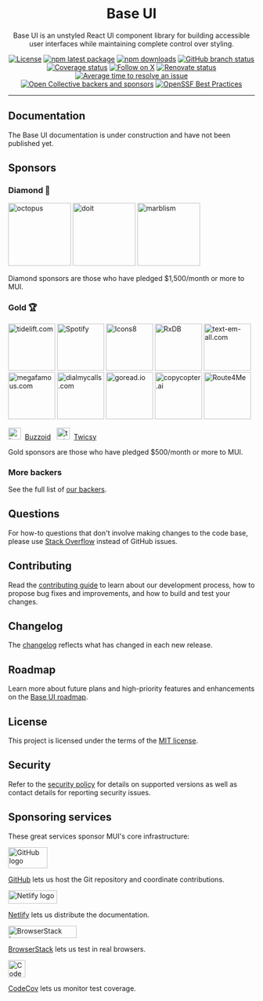 <h1 align="center">Base UI</h1>

<p align="center">
Base UI is an unstyled React UI component library for building accessible user interfaces while maintaining complete control over styling.
</p>

<div align="center">

[![License](https://img.shields.io/badge/license-MIT-blue.svg)](https://github.com/mui/base-ui/blob/HEAD/LICENSE)
[![npm latest package](https://img.shields.io/npm/v/@base_ui/react/latest.svg)](https://www.npmjs.com/package/@base_ui/react)
[![npm downloads](https://img.shields.io/npm/dm/@base_ui/react.svg)](https://www.npmjs.com/package/@base_ui/react)
[![GitHub branch status](https://img.shields.io/github/checks-status/mui/base-ui/HEAD)](https://github.com/mui/base-ui/commits/HEAD/)
[![Coverage status](https://img.shields.io/codecov/c/github/mui/base-ui.svg)](https://app.codecov.io/gh/mui/base-ui/)
[![Follow on X](https://img.shields.io/twitter/follow/Base_UI.svg?label=follow+Base+UI)](https://x.com/Base_UI)
[![Renovate status](https://img.shields.io/badge/renovate-enabled-brightgreen.svg)](https://github.com/mui/base-ui/issues/2)
[![Average time to resolve an issue](https://isitmaintained.com/badge/resolution/mui/base-ui.svg)](https://isitmaintained.com/project/mui/base-ui 'Average time to resolve an issue')
[![Open Collective backers and sponsors](https://img.shields.io/opencollective/all/mui-org)](https://opencollective.com/mui-org)
[![OpenSSF Best Practices](https://www.bestpractices.dev/projects/8715/badge)](https://www.bestpractices.dev/projects/8715)

</div>

---

## Documentation

The Base UI documentation is under construction and have not been published yet.

## Sponsors

### Diamond 💎

<p>
  <a href="https://octopus.com/?utm_source=MUI&utm_medium=referral&utm_content=readme" rel="noopener sponsored" target="_blank"><img height="128" width="128" src="https://mui.com/static/sponsors/octopus-square.svg" alt="octopus" title="Repeatable, reliable deployments" loading="lazy" /></a>
  <a href="https://www.doit.com/flexsave/?utm_source=MUI&utm_medium=referral&utm_content=readme" rel="noopener sponsored" target="_blank"><img height="128" width="128" src="https://mui.com/static/sponsors/doit-square.svg" alt="doit" title="Management Platform for Google Cloud and AWS" loading="lazy" /></a>
<a href="https://www.marblism.com/?utm_source=mui" rel="noopener sponsored" target="_blank"><img height="128" width="128" src="https://mui.com/static/sponsors/marblism-square.svg" alt="marblism" title="AI web app generation" loading="lazy" /></a>
</p>

Diamond sponsors are those who have pledged \$1,500/month or more to MUI.

### Gold 🏆

<p>
  <a href="https://tidelift.com/subscription/pkg/npm-material-ui?utm_source=npm-material-ui&utm_medium=referral&utm_campaign=homepage" rel="noopener sponsored" target="_blank"><img height="96" width="96" src="https://avatars.githubusercontent.com/u/30204434?s=288" alt="tidelift.com" title="Tidelift: Enterprise-ready open-source software." loading="lazy" /></a>
  <a href="https://open.spotify.com/?utm_source=MUI&utm_medium=referral&utm_content=readme" rel="noopener sponsored" target="_blank"><img height="96" width="96" src="https://avatars.githubusercontent.com/u/251374?s=288" alt="Spotify" title="Spotify: Music service for accessing millions of songs." loading="lazy" /></a>
  <a href="https://icons8.com?utm_source=MUI&utm_medium=referral&utm_content=readme" rel="noopener sponsored" target="_blank"><img height="96" width="96" src="https://images.opencollective.com/icons8/7fa1641/logo/288.png" alt="Icons8" title="Icons8: API for icons, photos, illustrations, and music." loading="lazy"></a>
  <a href="https://rxdb.info/?utm_source=sponsor&utm_medium=opencollective&utm_campaign=opencollective-mui" rel="noopener sponsored" target="_blank"><img height="96" width="96" src="https://rxdb.info/files/logo/logo_text.svg" alt="RxDB" title="RxDB: Local-first JavaScript database." loading="lazy" /></a>
  <a href="https://www.text-em-all.com/?utm_source=MUI&utm_medium=referral&utm_content=readme" rel="noopener sponsored" target="_blank"><img src="https://avatars.githubusercontent.com/u/1262264?s=288" alt="text-em-all.com" title="Text-em-all: Mass text messaging and automated calling." height="96" width="96" loading="lazy"></a>
  <a href="https://megafamous.com/?utm_source=MUI&utm_medium=referral&utm_content=readme" rel="noopener sponsored" target="_blank"><img height="96" width="96" src="https://mui.com/static/sponsors/megafamous.png" alt="megafamous.com" title="MegaFamous: Buy Instagram followers and likes." loading="lazy" /></a>
  <a href="https://www.dialmycalls.com/?utm_source=MUI&utm_medium=referral&utm_content=readme" rel="noopener sponsored" target="_blank"><img height="96" width="96" src="https://images.opencollective.com/dialmycalls/f5ae9ab/avatar/288.png" alt="dialmycalls.com" title="DialMyCalls: Send text messages, calls, and emails." loading="lazy" /></a>
  <a href="https://goread.io/?utm_source=MUI&utm_medium=referral&utm_content=readme" rel="noopener sponsored" target="_blank"><img height="96" width="96" src="https://images.opencollective.com/goread_io/eb6337d/logo/288.png" alt="goread.io" title="Goread.io: Instagram followers, likes, views, and comments." loading="lazy" /></a>
  <a href="https://copycopter.ai/?utm_source=MUI&utm_medium=referral&utm_content=readme" rel="noopener sponsored" target="_blank"><img height="96" width="96" src="https://images.opencollective.com/copycopterai/e167216/logo/288.png" alt="copycopter.ai" title="CopyCopter: Turn prompts into videos at ultra speed." loading="lazy" /></a>
  <a href="https://route4me.com/?utm_source=MUI&utm_medium=referral&utm_content=readme" rel="noopener sponsored" target="_blank"><img height="96" width="96" src="https://images.opencollective.com/route4me/71fb6fa/avatar/288.png" alt="Route4Me" title="Route4Me: Trusted last mile route planning and route optimization." loading="lazy" /></a>
</p>

<p>
  <a href="https://buzzoid.com/?utm_source=MUI&utm_medium=referral&utm_content=readme" rel="noopener sponsored" target="_blank" style="margin-right:8px;" ><img height="24" width="26" src="https://images.opencollective.com/buzzoidz/d23d9bb/logo/24.png" srcset="https://images.opencollective.com/buzzoidz/d23d9bb/logo/72.png 3x" alt="buzzoid.com" title="Buzzoid: Instant delivery Instagram followers." loading="lazy" style="margin-right:8px;" />Buzzoid</a>
  <a href="https://twicsy.com/?utm_source=MUI&utm_medium=referral&utm_content=readme" rel="noopener sponsored" target="_blank" style="margin-right:8px;" ><img height="24" width="27" src="https://images.opencollective.com/twicsy/7af290f/logo/24.png" alt="twicsy.com" title="Twicsy: Instant delivery Instagram followers." style="margin-right:8px;" loading="lazy" />Twicsy</a>
</p>

Gold sponsors are those who have pledged \$500/month or more to MUI.

### More backers

See the full list of [our backers](https://mui.com/material-ui/discover-more/backers/).

## Questions

For how-to questions that don't involve making changes to the code base, please use [Stack Overflow](https://stackoverflow.com/questions/tagged/base-ui) instead of GitHub issues.

## Contributing

Read the [contributing guide](/CONTRIBUTING.md) to learn about our development process, how to propose bug fixes and improvements, and how to build and test your changes.

## Changelog

The [changelog](https://github.com/mui/base-ui/releases) reflects what has changed in each new release.

## Roadmap

Learn more about future plans and high-priority features and enhancements on the [Base UI roadmap](https://github.com/orgs/mui/projects/1/views/13).

## License

This project is licensed under the terms of the [MIT license](/LICENSE).

## Security

Refer to the [security policy](https://github.com/mui/base-ui/security/policy) for details on supported versions as well as contact details for reporting security issues.

## Sponsoring services

These great services sponsor MUI's core infrastructure:

<div>
<picture>
  <source media="(prefers-color-scheme: dark)" srcset="https://mui.com/static/readme/github-darkmode.svg">
  <source media="(prefers-color-scheme: light)" srcset="https://mui.com/static/readme/github-lightmode.svg">
  <img alt="GitHub logo" src="https://mui.com/static/readme/github-lightmode.svg" width="80" height="43">
</picture>

[GitHub](https://github.com/) lets us host the Git repository and coordinate contributions.

</div>

<div>
<picture>
  <source media="(prefers-color-scheme: dark)" srcset="https://mui.com/static/readme/netlify-darkmode.svg">
  <source media="(prefers-color-scheme: light)" srcset="https://mui.com/static/readme/netlify-lightmode.svg">
  <img alt="Netlify logo" src="https://mui.com/static/readme/netlify-lightmode.svg" width="100" height="27">
</picture>

[Netlify](https://www.netlify.com/) lets us distribute the documentation.

</div>

<div>
<picture>
  <source media="(prefers-color-scheme: dark)" srcset="https://mui.com/static/readme/browserstack-darkmode.svg">
  <source media="(prefers-color-scheme: light)" srcset="https://mui.com/static/readme/browserstack-lightmode.svg">
  <img alt="BrowserStack logo" src="https://mui.com/static/readme/browserstack-lightmode.svg" width="140" height="25">
</picture>

[BrowserStack](https://www.browserstack.com/) lets us test in real browsers.

</div>

<div>
<img loading="lazy" alt="CodeCov logo" src="https://avatars.githubusercontent.com/u/8226205?s=105" width="35" height="35">

[CodeCov](https://about.codecov.io/) lets us monitor test coverage.

</div>
